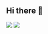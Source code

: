 ## Hi there 👋

<a href="https://wakatime.com"><img src="https://wakatime.com/share/@0738103c-ee4d-4c21-8a47-a48ce899904c/db4e4843-ac83-4b4e-88a4-97893b120103.png" /></a>
<a href="https://wakatime.com"><img src="https://wakatime.com/share/@0738103c-ee4d-4c21-8a47-a48ce899904c/47577ce2-1550-40e8-9d4d-d75806e3977d.png" /></a>
